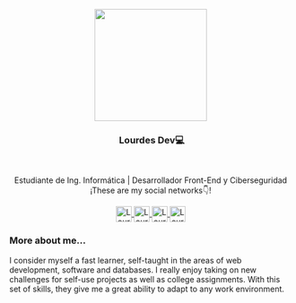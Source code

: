 <p dir="auto" align="center"><a href="https://user-images.githubusercontent.com/121880014/210474138-8d817adf-b5f7-4426-bab3-472d73e5831c.png" target="_blank" rel="noopener noreferrer nofollow"><img src="https://user-images.githubusercontent.com/121880014/210474138-8d817adf-b5f7-4426-bab3-472d73e5831c.png" alt="" width="200" align="center" /></a></p>
<h3 dir="auto" align="center"><a id="user-content-hey--im-jose-" class="anchor" href="https://github.com/jmontes33#hey--im-jose-"></a>&nbsp;Lourdes Dev💻</h3>
<p dir="auto">&nbsp;</p>
<p dir="auto" align="center">Estudiante de Ing. Inform&aacute;tica | Desarrollador Front-End y Ciberseguridad</strong><br />&iexcl;These are my social networks👇!</p>
<p dir="auto" align="center"><a href="https://www.youtube.com/channel/UC9SnQ5M0OvEz9W2mFUa5b9g" rel="nofollow"><img src="https://camo.githubusercontent.com/4a20e861b6593d07cef8e8b740e64a866ba7a9916d7e00a9c50c05e93a8096b8/68747470733a2f2f63646e2e6a7364656c6976722e6e65742f6e706d2f73696d706c652d69636f6e7340332e302e312f69636f6e732f796f75747562652e737667" alt="Lourdes Dev" width="28px" height="28px" align="center" data-canonical-src="https://cdn.jsdelivr.net/npm/simple-icons@3.0.1/icons/youtube.svg" />&nbsp;</a><a href="https://www.linkedin.com/in/lourdes-mendieta-0b7250235?lipi=urn%3Ali%3Apage%3Ad_flagship3_profile_view_base_contact_details%3BiS16boaFSda2dMqYTOF27w%3D%3D" rel="nofollow"><img src="https://camo.githubusercontent.com/28bbd2596707954793abeff9eb24d343c1c78b7bf184b90294b4b190c6097a65/68747470733a2f2f63646e2e6a7364656c6976722e6e65742f6e706d2f73696d706c652d69636f6e7340332e302e312f69636f6e732f6c696e6b6564696e2e737667" alt="Lourdes Dev" width="28px" height="28px" align="center" data-canonical-src="https://cdn.jsdelivr.net/npm/simple-icons@3.0.1/icons/linkedin.svg" />&nbsp;</a><a href="https://www.instagram.com/lourjaz/" rel="nofollow"><img src="https://camo.githubusercontent.com/7c9b2026215d26999ea440c944547edd70f60344fd481c4be2a3cc4bfa78b501/68747470733a2f2f63646e2e6a7364656c6976722e6e65742f6e706d2f73696d706c652d69636f6e7340332e31332e302f69636f6e732f696e7374616772616d2e737667" alt="Lourdes Dev" width="28px" height="28px" align="center" data-canonical-src="https://cdn.jsdelivr.net/npm/simple-icons@3.13.0/icons/instagram.svg" />&nbsp;</a><a href="https://www.tiktok.com/@lourjaz8" rel="nofollow"><img src="https://camo.githubusercontent.com/9819e39a733855517b7dcac37255cb5c78be3faeb24108f984b528ec5c477082/68747470733a2f2f63646e2e6a7364656c6976722e6e65742f6e706d2f73696d706c652d69636f6e7340332e302e312f69636f6e732f74696b746f6b2e737667" alt="Lourdes Dev" width="28px" height="28px" align="center" data-canonical-src="https://cdn.jsdelivr.net/npm/simple-icons@3.0.1/icons/tiktok.svg" /></a></p>
<h3 dir="auto"><a id="user-content--a-little-more-about-me" class="anchor" href="https://github.com/lourdev#-a-little-more-about-me"></a>More about me...</h3>
<p dir="auto">I consider myself a fast learner, self-taught in the areas of web development, software and databases. I really enjoy taking on new challenges for self-use projects as well as college assignments. With this set of skills, they give me a great ability to adapt to any work environment.</p>
